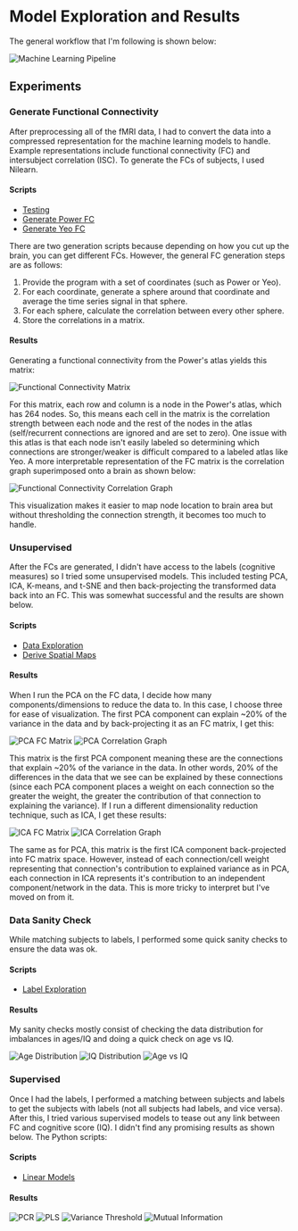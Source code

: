 # Model Exploration and Results

The general workflow that I'm following is shown below:

![Machine Learning Pipeline](../images/Other/Machine%20Learning%20Pipeline.png)

## Experiments

### Generate Functional Connectivity

After preprocessing all of the fMRI data, I had to convert the data into a compressed representation for the machine learning models to handle. Example representations include functional connectivity (FC) and intersubject correlation (ISC). To generate the FCs of subjects, I used Nilearn.

#### Scripts

- [Testing](../src/Functional%20Connectivity/Testing%20FC.ipynb)
- [Generate Power FC](../src/Functional%20Connectivity/Generate%20Power%20FC.ipynb)
- [Generate Yeo FC](../src/Functional%20Connectivity/Generate%20Yeo%20FC.ipynb)

There are two generation scripts because depending on how you cut up the brain, you can get different FCs. However, the general FC generation steps are as follows:

1. Provide the program with a set of coordinates (such as Power or Yeo).
2. For each coordinate, generate a sphere around that coordinate and average the time series signal in that sphere.
3. For each sphere, calculate the correlation between every other sphere.
4. Store the correlations in a matrix.

#### Results

Generating a functional connectivity from the Power's atlas yields this matrix:

![Functional Connectivity Matrix](../images/Functional%20Connectivity/FC%20Matrix.png)

For this matrix, each row and column is a node in the Power's atlas, which has 264 nodes. So, this means each cell in the matrix is the correlation strength between each node and the rest of the nodes in the atlas (self/recurrent connections are ignored and are set to zero). One issue with this atlas is that each node isn't easily labeled so determining which connections are stronger/weaker is difficult compared to a labeled atlas like Yeo. A more interpretable representation of the FC matrix is the correlation graph superimposed onto a brain as shown below:

![Functional Connectivity Correlation Graph](../images/Functional%20Connectivity/FC%20Correlation%20Graph.png)

This visualization makes it easier to map node location to brain area but without thresholding the connection strength, it becomes too much to handle.

### Unsupervised

After the FCs are generated, I didn't have access to the labels (cognitive measures) so I tried some unsupervised models. This included testing PCA, ICA, K-means, and t-SNE and then back-projecting the transformed data back into an FC. This was somewhat successful and the results are shown below.

#### Scripts

- [Data Exploration](../src/Unsupervised/Data%20Exploration.ipynb)
- [Derive Spatial Maps](../src/Unsupervised/Derive%20Spatial%20Maps.ipynb)

#### Results

When I run the PCA on the FC data, I decide how many components/dimensions to reduce the data to. In this case, I choose three for ease of visualization. The first PCA component can explain ~20% of the variance in the data and by back-projecting it as an FC matrix, I get this:

![PCA FC Matrix](../images/Unsupervised/PCA%20FC%20Matrix.png)
![PCA Correlation Graph](../images/Unsupervised/PCA%20Correlation%20Graph.png)

This matrix is the first PCA component meaning these are the connections that explain ~20% of the variance in the data. In other words, 20% of the differences in the data that we see can be explained by these connections (since each PCA component places a weight on each connection so the greater the weight, the greater the contribution of that connection to explaining the variance). If I run a different dimensionality reduction technique, such as ICA, I get these results:

![ICA FC Matrix](../images/Unsupervised/ICA%20FC%20Matrix.png)
![ICA Correlation Graph](../images/Unsupervised/ICA%20Correlation%20Graph.png)

The same as for PCA, this matrix is the first ICA component back-projected into FC matrix space. However, instead of each connection/cell weight representing that connection's contribution to explained variance as in PCA, each connection in ICA represents it's contribution to an independent component/network in the data. This is more tricky to interpret but I've moved on from it.

### Data Sanity Check

While matching subjects to labels, I performed some quick sanity checks to ensure the data was ok.

#### Scripts

- [Label Exploration](../src/Supervised/Label%20Exploration.ipynb)

#### Results

My sanity checks mostly consist of checking the data distribution for imbalances in ages/IQ and doing a quick check on age vs IQ.

![Age Distribution](../images/Data%20Distribution/Age%20Distribution.png)
![IQ Distribution](../images/Data%20Distribution/IQ%20Distribution.png)
![Age vs IQ](../images/Data%20Distribution/Age%20vs%20IQ.png)

### Supervised

Once I had the labels, I performed a matching between subjects and labels to get the subjects with labels (not all subjects had labels, and vice versa). After this, I tried various supervised models to tease out any link between FC and cognitive score (IQ). I didn't find any promising results as shown below. The Python scripts:

#### Scripts

- [Linear Models](../src/Supervised/Linear%20Models.ipynb)

#### Results

![PCR](../images/Supervised/Linear%20Models/PCR.png)
![PLS](../images/Supervised/Linear%20Models/PLS.png)
![Variance Threshold](../images/Supervised/Linear%20Models/Variance%20Threshold.png)
![Mutual Information](../images/Supervised/Linear%20Models/Mutual%20Information.png)
